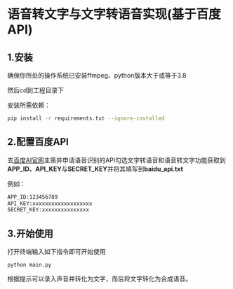 # 语音转文字与文字转语音实现(基于百度API)

## 1.安装

确保你所处的操作系统已安装ffmpeg、python版本大于或等于3.8

然后cd到工程目录下

安装所需依赖：

```bash
pip install -r requirements.txt --ignore-installed
```

## 2.配置百度API

去[百度AI官网](https://ai.baidu.com/?track=cp:ainsem|pf:pc|pp:tongyong-pinpai|pu:pinpai-baiduAI|ci:|kw:10003812)主策并申请语音识别的API勾选文字转语音和语音转文字功能获取到**APP_ID、API_KEY**与**SECRET_KEY**并将其填写到**baidu_api.txt**

例如：

```bash
APP_ID:123456789
API_KEY:xxxxxxxxxxxxxxxxxxx
SECRET_KEY:xxxxxxxxxxxxxxx
```

## 3.开始使用

打开终端输入如下指令即可开始使用

```
python main.py
```

根据提示可以录入声音并转化为文字，而后将文字转化为合成语音。

